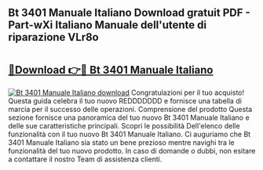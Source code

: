 ## Bt 3401 Manuale Italiano Download gratuit PDF - Part-wXi Italiano Manuale dell'utente di riparazione VLr8o

# <h2><a href="http://dfbmbgu.blite.top/?on=Bt+3401+Manuale+Italiano">🔗Download 👉🔴 Bt 3401 Manuale Italiano</a></h2>

[![Bt 3401 Manuale Italiano download](https://i.imgur.com/lujVjoI.png)](http://dfbmbgu.blite.top/?on=Bt+3401+Manuale+Italiano)
Congratulazioni per il tuo acquisto! Questa guida celebra il tuo nuovo REDDDDDDD e fornisce una tabella di marcia per il successo delle operazioni. Comprensione del prodotto Questa sezione fornisce una panoramica del tuo nuovo Bt 3401 Manuale Italiano e delle sue caratteristiche principali. Scopri le possibilità Dell'elenco delle funzionalità con il tuo nuovo Bt 3401 Manuale Italiano. Ci auguriamo che Bt 3401 Manuale Italiano sia stato un bene prezioso mentre navighi tra le funzionalità del tuo nuovo prodotto. In caso di domande o dubbi, non esitare a contattare il nostro Team di assistenza clienti.

